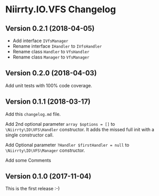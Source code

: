 # Niirrty.IO.VFS Changelog


## Version 0.2.1 (2018-04-05)

* Add interface `IVfsManager`
* Rename interface `IHandler` to `IVfsHandler`
* Rename class `Handler` to `VfsHandler`
* Rename class `Manager` to `VfsManager`


## Version 0.2.0 (2018-04-03)

Add unit tests with 100% code coverage.


## Version 0.1.1 (2018-03-17)

Add this `changelog.md` file.

Add 2nd optional parameter `array $options = []` to `\Niirrty\IO\VFS\Handler` constructor.
It adds the missed full init with a single constructor call.

Add Optional parameter `?Handler $firstHandler = null` to `\Niirrty\IO\VFS\Manager` constructor.

Add some Comments


## Version 0.1.0 (2017-11-04)

This is the first release :-)